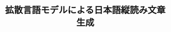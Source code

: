 ---
title: 拡散言語モデルによる日本語縦読み文章生成
proceedings_title: "第20回言語処理若手シンポジウム (YANS)"
authors:
  - name: "風間 正弘"
    affiliation:
      - Ubie
  - name: 横井祥
    affiliation:
      - 東北大学
      - 理化学研究所
year: 2024
month: 9
---